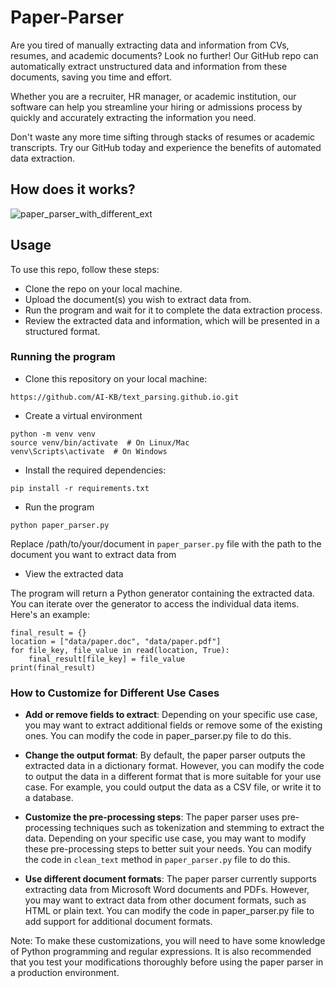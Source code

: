 # Paper-Parser

Are you tired of manually extracting data and information from CVs, resumes, and academic documents? Look no further! Our GitHub repo can automatically extract unstructured data and information from these documents, saving you time and effort.

Whether you are a recruiter, HR manager, or academic institution, our software can help you streamline your hiring or admissions process by quickly and accurately extracting the information you need.

Don't waste any more time sifting through stacks of resumes or academic transcripts. Try our GitHub today and experience the benefits of automated data extraction.

## How does it works?

![paper_parser_with_different_ext](https://user-images.githubusercontent.com/40186859/223016956-7c28a86c-0edf-48a7-ab6b-a5ae87b84201.png)

## Usage

To use this repo, follow these steps:

- Clone the repo on your local machine.
- Upload the document(s) you wish to extract data from.
- Run the program and wait for it to complete the data extraction process.
- Review the extracted data and information, which will be presented in a structured format.

### Running the program

- Clone this repository on your local machine:
```
https://github.com/AI-KB/text_parsing.github.io.git
```

- Create a virtual environment
```
python -m venv venv
source venv/bin/activate  # On Linux/Mac
venv\Scripts\activate  # On Windows
```
 
- Install the required dependencies:

```
pip install -r requirements.txt
```

- Run the program

```
python paper_parser.py 
```

Replace /path/to/your/document in `paper_parser.py` file with the path to the document you want to extract data from

- View the extracted data

The program will return a Python generator containing the extracted data. You can iterate over the generator to access the individual data items. Here's an example:

```
final_result = {}
location = ["data/paper.doc", "data/paper.pdf"]
for file_key, file_value in read(location, True):
    final_result[file_key] = file_value
print(final_result)
```

### How to Customize for Different Use Cases

- **Add or remove fields to extract**: Depending on your specific use case, you may want to extract additional fields or remove some of the existing ones. You can modify the code in paper_parser.py file to do this. 

- **Change the output format**: By default, the paper parser outputs the extracted data in a dictionary format. However, you can modify the code to output the data in a different format that is more suitable for your use case. For example, you could output the data as a CSV file, or write it to a database.

- **Customize the pre-processing steps**: The paper parser uses pre-processing techniques such as tokenization and stemming to extract the data. Depending on your specific use case, you may want to modify these pre-processing steps to better suit your needs. You can modify the code in `clean_text` method in `paper_parser.py` file to do this.

- **Use different document formats**: The paper parser currently supports extracting data from Microsoft Word documents and PDFs. However, you may want to extract data from other document formats, such as HTML or plain text. You can modify the code in paper_parser.py file to add support for additional document formats.

Note: To make these customizations, you will need to have some knowledge of Python programming and regular expressions. It is also recommended that you test your modifications thoroughly before using the paper parser in a production environment.

